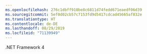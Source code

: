 ```yaml
---
ms.openlocfilehash: 276c1dbff910be8c6811d74fedd671eaedf06d39
ms.sourcegitcommit: 5ef0d02cb57c7153fd9d5417cdcad45665af832e
ms.translationtype: HT
ms.contentlocale: de-DE
ms.lasthandoff: 08/29/2019
ms.locfileid: "71139949"
---
```

.NET Framework 4